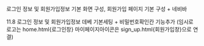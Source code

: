 로그인 정보 및 회원가입정보 기본 화면 구성, 회원가입 페이지 기본 구성 + 네비바 


11.8 로그인 정보 및 회원가입정보 데베 기본세팅 + 비밀번호확인칸 기능추가 (임시로 로고는 home.html{로그인창} 마이페이지아이콘은 sign_up.html{회원가입창}으로 연결)
